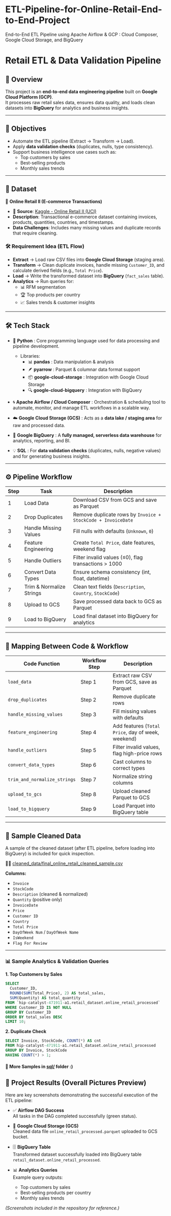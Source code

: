 # ETL-Pipeline-for-Online-Retail-End-to-End-Project  
End-to-End ETL Pipeline using Apache Airflow & GCP : Cloud Composer, Google Cloud Storage, and BigQuery  

# Retail ETL & Data Validation Pipeline  

## 📌 Overview  
This project is an **end-to-end data engineering pipeline** built on **Google Cloud Platform (GCP)**.  
It processes raw retail sales data, ensures data quality, and loads clean datasets into **BigQuery** for analytics and business insights.  

---

## 🎯 Objectives  
- Automate the ETL pipeline (Extract → Transform → Load).  
- Apply **data validation checks** (duplicates, nulls, type consistency).  
- Support business intelligence use cases such as:  
  - Top customers by sales  
  - Best-selling products  
  - Monthly sales trends  

---

## 📂 Dataset  

🔹 **Online Retail II (E-commerce Transactions)**  
- 📍 **Source**: [Kaggle - Online Retail II (UCI)](https://www.kaggle.com/datasets/mashlyn/online-retail-ii-uci)  
- **Description**: Transactional e-commerce dataset containing invoices, products, quantities, countries, and timestamps.  
- **Data Challenges**: Includes many missing values and duplicate records that require cleaning.  

### 🛠 Requirement Idea (ETL Flow)  
- **Extract** → Load raw CSV files into **Google Cloud Storage** (staging area).  
- **Transform** → Clean duplicate invoices, handle missing `Customer_ID`, and calculate derived fields (e.g., `Total Price`).  
- **Load** → Write the transformed dataset into **BigQuery** (`fact_sales` table).  
- **Analytics** → Run queries for:  
  - 📊 RFM segmentation  
  - 🏆 Top products per country  
  - 📈 Sales trends & customer insights  

---

## 🛠 Tech Stack  

- 🐍 **Python** : Core programming language used for data processing and pipeline development.  
  - Libraries:  
    - 📊 **pandas** : Data manipulation & analysis  
    - 🪶 **pyarrow** : Parquet & columnar data format support  
    - 📦 **google-cloud-storage** : Integration with Google Cloud Storage  
    - 🔍 **google-cloud-bigquery** : Integration with BigQuery  

- 🌀 **Apache Airflow / Cloud Composer** : Orchestration & scheduling tool to automate, monitor, and manage ETL workflows in a scalable way.  

- ☁️ **Google Cloud Storage (GCS)** : Acts as a **data lake / staging area** for raw and processed data.  

- 🔎 **Google BigQuery** : A **fully managed, serverless data warehouse** for analytics, reporting, and BI.  

- 💡 **SQL** : For **data validation checks** (duplicates, nulls, negative values) and for generating business insights.  

---

## ⚙️ Pipeline Workflow  

| Step | Task | Description |
|------|------|-------------|
| 1 | Load Data | Download CSV from GCS and save as Parquet |
| 2 | Drop Duplicates | Remove duplicate rows by `Invoice + StockCode + InvoiceDate` |
| 3 | Handle Missing Values | Fill nulls with defaults (`Unknown`, `0`) |
| 4 | Feature Engineering | Create `Total Price`, date features, weekend flag |
| 5 | Handle Outliers | Filter invalid values (≤0), flag transactions > 1000 |
| 6 | Convert Data Types | Ensure schema consistency (int, float, datetime) |
| 7 | Trim & Normalize Strings | Clean text fields (`Description`, `Country`, `StockCode`) |
| 8 | Upload to GCS | Save processed data back to GCS as Parquet |
| 9 | Load to BigQuery | Load final dataset into BigQuery for analytics |

---

## 🔎 Mapping Between Code & Workflow  

| Code Function | Workflow Step | Description |
|---------------|---------------|-------------|
| `load_data` | Step 1 | Extract raw CSV from GCS, save as Parquet |
| `drop_duplicates` | Step 2 | Remove duplicate rows |
| `handle_missing_values` | Step 3 | Fill missing values with defaults |
| `feature_engineering` | Step 4 | Add features (`Total Price`, day of week, weekend) |
| `handle_outliers` | Step 5 | Filter invalid values, flag high-price rows |
| `convert_data_types` | Step 6 | Cast columns to correct types |
| `trim_and_normalize_strings` | Step 7 | Normalize string columns |
| `upload_to_gcs` | Step 8 | Upload cleaned Parquet to GCS |
| `load_to_bigquery` | Step 9 | Load Parquet into BigQuery table |

---

## 📂 Sample Cleaned Data  

A sample of the cleaned dataset (after ETL pipeline, before loading into BigQuery) is included for quick inspection.  

🧤✨ [cleaned_data/final_online_retail_cleaned_sample.csv](./cleaned_data/final_online_retail_cleaned_sample.csv)  

**Columns:**  
- `Invoice`  
- `StockCode`  
- `Description` (cleaned & normalized)  
- `Quantity` (positive only)  
- `InvoiceDate`  
- `Price`  
- `Customer ID`  
- `Country`  
- `Total Price`  
- `DayOfWeek Num` / `DayOfWeek Name`  
- `IsWeekend`  
- `Flag For Review`  

---

### 📊 Sample Analytics & Validation Queries 
**1. Top Customers by Sales**

```sql
SELECT
  Customer_ID,
  ROUND(SUM(Total_Price), 2) AS total_sales,
  SUM(Quantity) AS total_quantity
FROM `hip-catalyst-471911-a1.retail_dataset.online_retail_processed`
WHERE Customer_ID IS NOT NULL
GROUP BY Customer_ID
ORDER BY total_sales DESC
LIMIT 10;
```
**2. Duplicate Check**

```sql
SELECT Invoice, StockCode, COUNT(*) AS cnt
FROM hip-catalyst-471911-a1.retail_dataset.online_retail_processed
GROUP BY Invoice, StockCode
HAVING COUNT(*) > 1;
```

#### 📂 More Samples in [sql/](./sql) folder :)

## 📸 Project Results (Overall Pictures Preview)

Here are key screenshots demonstrating the successful execution of the ETL pipeline:

- ✅ **Airflow DAG Success**  
  All tasks in the DAG completed successfully (green status).  

- 📂 **Google Cloud Storage (GCS)**  
  Cleaned data file `online_retail_processed.parquet` uploaded to GCS bucket.  

- 🗄️ **BigQuery Table**  
  Transformed dataset successfully loaded into BigQuery table `retail_dataset.online_retail_processed`.  

- 📊 **Analytics Queries**  
  Example query outputs:  
  - Top customers by sales  
  - Best-selling products per country  
  - Monthly sales trends  

*(Screenshots included in the repository for reference.)*

